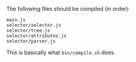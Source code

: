 The following files should be compiled (in order):
```
main.js
selector/selector.js
selector/tree.js
selector/attributes.js
selector/parser.js
```

This is basically what ``bin/compile.sh`` does.

